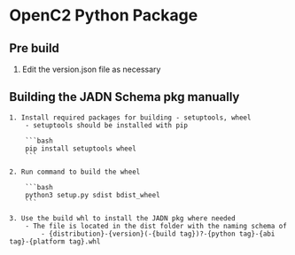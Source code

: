# OpenC2 Python Package

## Pre build
1. Edit the version.json file as necessary

## Building the JADN Schema pkg manually
	1. Install required packages for building - setuptools, wheel
		- setuptools should be installed with pip

		```bash
		pip install setuptools wheel
		```

	2. Run command to build the wheel

		```bash
		python3 setup.py sdist bdist_wheel
		```

	3. Use the build whl to install the JADN pkg where needed
		- The file is located in the dist folder with the naming schema of
			- {distribution}-{version}(-{build tag})?-{python tag}-{abi tag}-{platform tag}.whl
